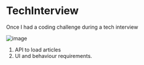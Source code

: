 # TechInterview
Once I had a coding challenge during a tech interview

![image]()

1. API to load articles
2. UI and behaviour requirements.

